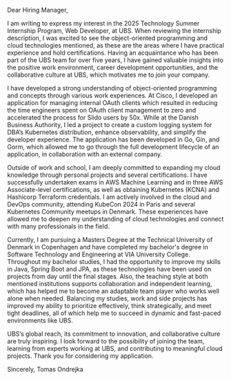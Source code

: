 Dear Hiring Manager,

I am writing to express my interest in the 2025 Technology Summer Internship Program, Web Developer, at UBS. When reviewing the internship description, I was excited to see the object-oriented programming and cloud technologies mentioned, as these are the areas where I have practical experience and hold certifications. Having an acquaintance who has been part of the UBS team for over five years, I have gained valuable insights into the positive work environment, career development opportunities, and the collaborative culture at UBS, which motivates me to join your company.

I have developed a strong understanding of object-oriented programming and concepts through various work experiences. At Cisco, I developed an application for managing internal OAuth clients which resulted in reducing the time engineers spent on OAuth client management to zero and accelerated the process for Slido users by 50x. While at the Danish Business Authority, I led a project to create a custom logging system for DBA’s Kubernetes distribution, enhance observability, and simplify the developer experience. The application has been developed in Go, Gin, and Gorm, which allowed me to go through the full development lifecycle of an application, in collaboration with an external company.

Outside of work and school, I am deeply committed to expanding my cloud knowledge through personal projects and several certifications. I have successfully undertaken exams in AWS Machine Learning and in three AWS Associate-level certifications, as well as obtaining Kubernetes (KCNA) and Hashicorp Terraform credentials. I am actively involved in the cloud and DevOps community, attending KubeCon 2024 in Paris and several Kubernetes Community meetups in Denmark. These experiences have allowed me to deepen my understanding of cloud technologies and connect with many professionals in the field.

Currently, I am pursuing a Masters Degree at the Technical University of Denmark in Copenhagen and have completed my bachelor's degree in Software Technology and Engineering at VIA University College. Throughout my bachelor studies, I had the opportunity to improve my skills in Java, Spring Boot and JPA, as these technologies have been used on projects from day until the final stages. Also, the teaching style at both mentioned institutions supports collaboration and independent learning, which has helped me to become an adaptable team player who works well alone when needed. Balancing my studies, work and side projects has improved my ability to prioritize effectively, think strategically, and meet tight deadlines, all of which help me to succeed in dynamic and fast-paced environments like UBS.

UBS’s global reach, its commitment to innovation, and collaborative culture are truly inspiring. I look forward to the possibility of joining the team, learning from experts working at UBS, and contributing to meaningful cloud projects. Thank you for considering my application.

Sincerely,
Tomas Ondrejka
